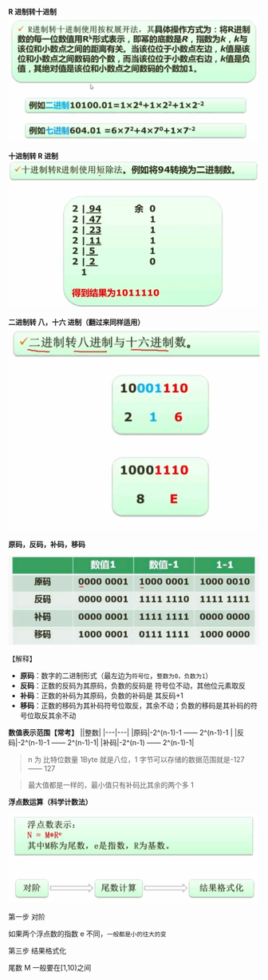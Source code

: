 **R 进制转十进制**
![](../../images/Snipaste_2023-06-22_14-45-45.png)

**十进制转 R 进制**
![](../../images/Snipaste_2023-06-22_14-49-01.png)

**二进制转 八，十六 进制（翻过来同样适用）**
![](../../images/Snipaste_2023-06-22_14-54-49.png)

**原码，反码，补码，移码**

![](../../images/Snipaste_2023-06-22_15-02-19.png)

【解释】

- **原码**：数字的二进制形式（最左边为`符号位`，`整数为0，负数为1`）
- **反码**：正数的反码为其原码，负数的反码是 符号位不动，其他位元素取反
- **补码**：正数的补码为其原码，负数的补码是 其反码+1
- **移码**：正数的移码为其补码符号位取反，其余不动；负数的移码是其补码的符号位取反其余不动

**数值表示范围【常考】**
||整数|
|---|---|
|原码|-2^(n-1)-1 —— 2^(n-1)-1 |
|反码|-2^(n-1)-1 —— 2^(n-1)-1|
|补码|-2^(n-1) —— 2^(n-1)-1|

> n 为 比特位数量 1Byte 就是八位，1 字节可以存储的数据范围就是-127 —— 127

> 最大值都是一样的，最小值只有补码比其余的两个多 1

**浮点数运算（科学计数法）**

![](../../images/Snipaste_2023-06-22_15-25-44.png)

第一步 对阶

如果两个浮点数的指数 e 不同，`一般都是小的往大的变`

第三步 结果格式化

尾数 M 一般要在[1,10)之间
